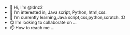 - 👋 Hi, I’m @ldnz2
- 👀 I’m interested in, Java script, Python, html,css. 
- 🌱 I’m currently learning,Java script,css,python,scratch. :D
- 😋 I’m looking to collaborate on ...
- 📫 How to reach me ...

<!---
ldnz2/ldnz2 is a ✨ special ✨ repository because its `README.md` (this file) appears on your GitHub profile.
You can click the Preview link to take a look at your changes.
--->
